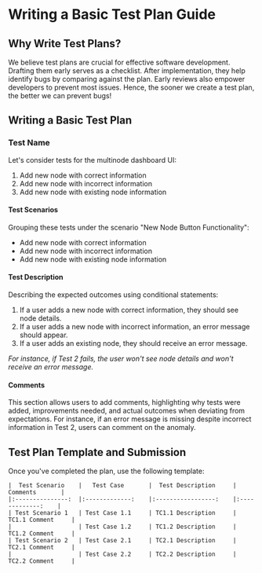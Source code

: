 # Writing a Basic Test Plan Guide

## Why Write Test Plans?

We believe test plans are crucial for effective software development. Drafting them early serves as a checklist. After implementation, they help identify bugs by comparing against the plan. Early reviews also empower developers to prevent most issues. Hence, the sooner we create a test plan, the better we can prevent bugs!

## Writing a Basic Test Plan

### Test Name

Let's consider tests for the multinode dashboard UI:

1. Add new node with correct information
2. Add new node with incorrect information
3. Add new node with existing node information

#### Test Scenarios

Grouping these tests under the scenario "New Node Button Functionality":

- Add new node with correct information
- Add new node with incorrect information
- Add new node with existing node information

#### Test Description

Describing the expected outcomes using conditional statements:

1. If a user adds a new node with correct information, they should see node details.
2. If a user adds a new node with incorrect information, an error message should appear.
3. If a user adds an existing node, they should receive an error message.

*For instance, if Test 2 fails, the user won't see node details and won't receive an error message.*

#### Comments

This section allows users to add comments, highlighting why tests were added, improvements needed, and actual outcomes when deviating from expectations. For instance, if an error message is missing despite incorrect information in Test 2, users can comment on the anomaly.

## Test Plan Template and Submission

Once you've completed the plan, use the following template:

```
|  Test Scenario  	|   Test Case   	|  Test Description 	|    Comments   	|
|:---------------:	|:-------------:	|:-----------------:	|:-------------:	|
| Test Scenario 1 	| Test Case 1.1 	| TC1.1 Description 	| TC1.1 Comment 	|
|                 	| Test Case 1.2 	| TC1.2 Description 	| TC1.2 Comment 	|
| Test Scenario 2 	| Test Case 2.1 	| TC2.1 Description 	| TC2.1 Comment 	|
|                 	| Test Case 2.2 	| TC2.2 Description 	| TC2.2 Comment 	|
```
